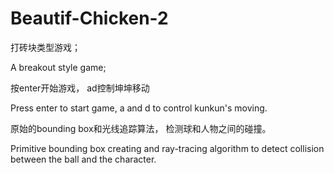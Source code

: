 # Beautif-Chicken-2

打砖块类型游戏；

A breakout style game;



按enter开始游戏， ad控制坤坤移动

Press enter to start game, a and d to control kunkun's moving.



原始的bounding box和光线追踪算法， 检测球和人物之间的碰撞。

Primitive bounding box creating and ray-tracing algorithm to detect collision between the ball and the character.

